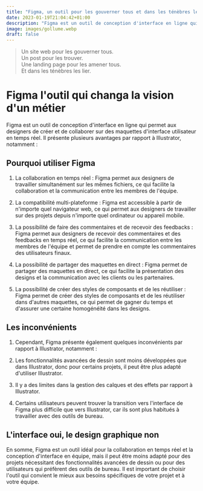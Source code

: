 ```yaml
---
title: "Figma, un outil pour les gouverner tous et dans les ténèbres les lier"
date: 2023-01-19T21:04:42+01:00
description: "Figma est un outil de conception d'interface en ligne qui permet aux designers de créer et de collaborer sur des maquettes d'interface utilisateur en temps réel."
image: images/gollume.webp
draft: false
---
```


> Un site web pour les gouverner tous. <br>
> Un post pour les trouver. <br>
> Une landing page pour les amener tous. <br>
> Et dans les ténèbres les lier. <br>

# Figma l'outil qui changa la vision d'un métier

Figma est un outil de conception d'interface en ligne qui permet aux designers de créer et de collaborer sur des maquettes d'interface utilisateur en temps réel. Il présente plusieurs avantages par rapport à Illustrator, notamment :

## Pourquoi utiliser Figma

1. La collaboration en temps réel : Figma permet aux designers de travailler simultanément sur les mêmes fichiers, ce qui facilite la collaboration et la communication entre les membres de l'équipe.

2. La compatibilité multi-plateforme : Figma est accessible à partir de n'importe quel navigateur web, ce qui permet aux designers de travailler sur des projets depuis n'importe quel ordinateur ou appareil mobile.

3. La possibilité de faire des commentaires et de recevoir des feedbacks : Figma permet aux designers de recevoir des commentaires et des feedbacks en temps réel, ce qui facilite la communication entre les membres de l'équipe et permet de prendre en compte les commentaires des utilisateurs finaux.

4. La possibilité de partager des maquettes en direct : Figma permet de partager des maquettes en direct, ce qui facilite la présentation des designs et la communication avec les clients ou les partenaires.

5. La possibilité de créer des styles de composants et de les réutiliser : Figma permet de créer des styles de composants et de les réutiliser dans d'autres maquettes, ce qui permet de gagner du temps et d'assurer une certaine homogénéité dans les designs.

## Les inconvénients

1. Cependant, Figma présente également quelques inconvénients par rapport à Illustrator, notamment :

2. Les fonctionnalités avancées de dessin sont moins développées que dans Illustrator, donc pour certains projets, il peut être plus adapté d'utiliser Illustrator.

3. Il y a des limites dans la gestion des calques et des effets par rapport à Illustrator.

4. Certains utilisateurs peuvent trouver la transition vers l'interface de Figma plus difficile que vers Illustrator, car ils sont plus habitués à travailler avec des outils de bureau.

## L'interface oui, le design graphique non

En somme, Figma est un outil idéal pour la collaboration en temps réel et la conception d'interface en équipe, mais il peut être moins adapté pour des projets nécessitant des fonctionnalités avancées de dessin ou pour des utilisateurs qui préfèrent des outils de bureau. Il est important de choisir l'outil qui convient le mieux aux besoins spécifiques de votre projet et à votre équipe.
